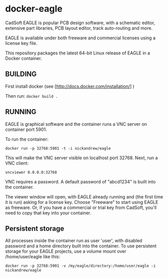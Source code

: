 # docker-eagle

CadSoft EAGLE is popular PCB design software, with a schematic editor, extensive part libraries, PCB layout editor, track auto-routing and more.

EAGLE is available under both freeware and commercial licenses using a license key file.

This repository packages the latest 64-bit Linux release of EAGLE in a Docker container.

## BUILDING

First install docker (see [http://docs.docker.com/installation/] )

Then run: ```docker build .```

## RUNNING

EAGLE is graphical software and the container runs a VNC server on container port 5901.

To run the container:

   ```docker run -p 32768:5901 -t -i nickandrew/eagle```

This will make the VNC server visible on localhost port 32768. Next, run a VNC client:

   ```vncviewer 0.0.0.0:32768```

VNC requires a password. A default password of "abcd1234" is built into the container.

The viewer window will open, with EAGLE already running and (the first time it is run) asking for a license key. Choose "Freeware" to start using EAGLE as freeware. Or, if you have a commercial or trial key from CadSoft, you'll need to copy that key into your container.

## Persistent storage

All processes inside the container run as user 'user', with disabled password and a home directory built into the container. To use persistent storage for your EAGLE projects, use a volume mount over /home/user/eagle like this:

   ```docker run -p 32768:5901 -v /my/eagle/directory:/home/user/eagle -i nickandrew/eagle```
